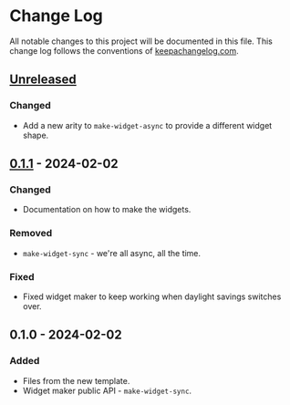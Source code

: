 # Change Log
All notable changes to this project will be documented in this file. This change log follows the conventions of [keepachangelog.com](http://keepachangelog.com/).

## [Unreleased]
### Changed
- Add a new arity to `make-widget-async` to provide a different widget shape.

## [0.1.1] - 2024-02-02
### Changed
- Documentation on how to make the widgets.

### Removed
- `make-widget-sync` - we're all async, all the time.

### Fixed
- Fixed widget maker to keep working when daylight savings switches over.

## 0.1.0 - 2024-02-02
### Added
- Files from the new template.
- Widget maker public API - `make-widget-sync`.

[Unreleased]: https://sourcehost.site/your-name/connectfour/compare/0.1.1...HEAD
[0.1.1]: https://sourcehost.site/your-name/connectfour/compare/0.1.0...0.1.1
